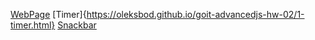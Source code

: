 [WebPage](https://oleksbod.github.io/goit-advancedjs-hw-02/)
[Timer]{https://oleksbod.github.io/goit-advancedjs-hw-02/1-timer.html}
[Snackbar](https://oleksbod.github.io/goit-advancedjs-hw-02/2-snackbar.html)